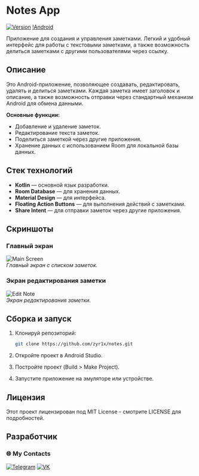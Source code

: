 # Notes App

[![Version](https://img.shields.io/badge/Version-1.0-blue)](https://github.com/zyr1x/notes) [!Android](https://img.shields.io/badge/Android-13+-green)

Приложение для создания и управления заметками. Легкий и удобный интерфейс для работы с текстовыми заметками, а также возможность делиться заметками с другими пользователями через ссылку.

## Описание

Это Android-приложение, позволяющее создавать, редактировать, удалять и делиться заметками. Каждая заметка имеет заголовок и описание, а также возможность отправки через стандартный механизм Android для обмена данными.

**Основные функции:**
- Добавление и удаление заметок.
- Редактирование текста заметок.
- Поделиться заметкой через другие приложения.
- Хранение данных с использованием Room для локальной базы данных.

## Стек технологий

- **Kotlin** — основной язык разработки.
- **Room Database** — для хранения данных.
- **Material Design** — для интерфейса.
- **Floating Action Buttons** — для выполнения действий с заметками.
- **Share Intent** — для отправки заметок через другие приложения.

## Скриншоты

### Главный экран

![Main Screen](https://i.imgur.com/6aIg3iI.png)  
_Главный экран с списком заметок._

### Экран редактирования заметки

![Edit Note](https://i.imgur.com/DoHKNMQ.png)  
_Экран редактирования заметки._

## Сборка и запуск

1. Клонируй репозиторий:
   ```bash
   git clone https://github.com/zyr1x/notes.git
   ```
   
2. Откройте проект в Android Studio.

3. Постройте проект (Build > Make Project).

4. Запустите приложение на эмуляторе или устройстве.

## Лицензия

Этот проект лицензирован под MIT License - смотрите LICENSE для подробностей.

## Разработчик

### 🌐 My Contacts
[![Telegram](https://img.shields.io/badge/Telegram-%2326A5E4?style=for-the-badge&logo=telegram&logoColor=white)](https://t.me/zyr1xx)
[![VK](https://img.shields.io/badge/Vkontakte-%230077FF?style=for-the-badge&logo=vk&logoColor=white)](https://vk.com/i3w1s)
